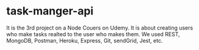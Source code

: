 # task-manger-api
It is the 3rd project on a Node Couers on Udemy.
It is about creating users who make tasks realted to the user who makes them.
We used REST, MongoDB, Postman, Heroku, Express, Git, sendGrid, Jest, etc.
